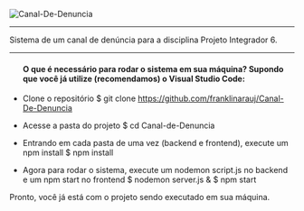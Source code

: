![Canal-De-Denuncia](https://user-images.githubusercontent.com/51242246/98612320-aca67a00-22d2-11eb-97b3-5f2c7261b68b.jpg)

---------------------------------------------------------------------------------------------------------------------------------------------------------------------------------

Sistema de um canal de denúncia para a disciplina Projeto Integrador 6.

---------------------------------------------------------------------------------------------------------------------------------------------------------------------------------

<ul><h4>O que é necessário para rodar o sistema em sua máquina? Supondo que você já utilize (recomendamos) o Visual Studio Code:</h4></ul>

- Clone o repositório
    $ git clone https://github.com/franklinarauj/Canal-De-Denuncia

- Acesse a pasta do projeto
    $ cd Canal-de-Denuncia
    
- Entrando em cada pasta de uma vez (backend e frontend), execute um npm install
    $ npm install
    
- Agora para rodar o sistema, execute um nodemon script.js no backend e um npm start no frontend
    $ nodemon server.js &  $ npm start
  
Pronto, você já está com o projeto sendo executado em sua máquina.
